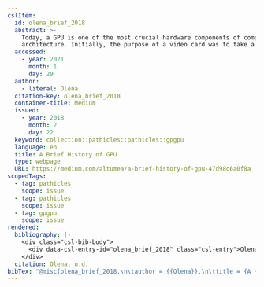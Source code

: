 ```yaml
---
cslItem:
  id: olena_brief_2018
  abstract: >-
    Today, a GPU is one of the most crucial hardware components of computer
    architecture. Initially, the purpose of a video card was to take a…
  accessed:
    - year: 2021
      month: 1
      day: 29
  author:
    - literal: Olena
  citation-key: olena_brief_2018
  container-title: Medium
  issued:
    - year: 2018
      month: 2
      day: 22
  keyword: collection::pathicles::pathicles::gpgpu
  language: en
  title: A Brief History of GPU
  type: webpage
  URL: https://medium.com/altumea/a-brief-history-of-gpu-47d98d6a0f8a
scopedTags:
  - tag: pathicles
    scope: issue
  - tag: pathicles
    scope: issue
  - tag: gpgpu
    scope: issue
rendered:
  bibliography: |-
    <div class="csl-bib-body">
      <div data-csl-entry-id="olena_brief_2018" class="csl-entry">Olena. n.d.. <i>A Brief History of GPU</i>. Medium. https://medium.com/altumea/a-brief-history-of-gpu-47d98d6a0f8a</div>
    </div>
  citation: Olena, n.d.
bibTex: "@misc{olena_brief_2018,\n\tauthor = {{Olena}},\n\ttitle = {A {Brief} {History} of {GPU}},\n\thowpublished = {https://medium.com/altumea/a-brief-history-of-gpu-47d98d6a0f8a},\n}\n\n"
---
```


